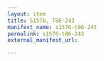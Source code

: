 ```yaml
---
layout: item
title: S1576, T86-243
manifest_name: s1576-t86-243
permalink: s1576-t86-243
external_manifest_url: 

---
```

<!-- Add an essay or interpretive material below this line,
using HTML or markdown.  Do not modify this file above this line -->
